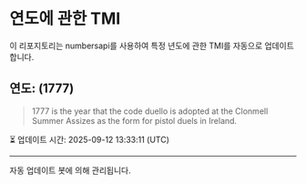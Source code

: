 
# 연도에 관한 TMI

이 리포지토리는 numbersapi를 사용하여 특정 년도에 관한 TMI를 자동으로 업데이트합니다.

## 연도: (1777)
> 1777 is the year that the code duello is adopted at the Clonmell Summer Assizes as the form for pistol duels in Ireland.

⏳ 업데이트 시간: 2025-09-12 13:33:11 (UTC)

---
자동 업데이트 봇에 의해 관리됩니다.
